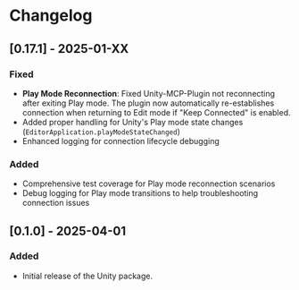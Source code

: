 # Changelog

## [0.17.1] - 2025-01-XX

### Fixed

- **Play Mode Reconnection**: Fixed Unity-MCP-Plugin not reconnecting after exiting Play mode. The plugin now automatically re-establishes connection when returning to Edit mode if "Keep Connected" is enabled.
- Added proper handling for Unity's Play mode state changes (`EditorApplication.playModeStateChanged`)
- Enhanced logging for connection lifecycle debugging

### Added

- Comprehensive test coverage for Play mode reconnection scenarios
- Debug logging for Play mode transitions to help troubleshooting connection issues

## [0.1.0] - 2025-04-01

### Added

- Initial release of the Unity package.
